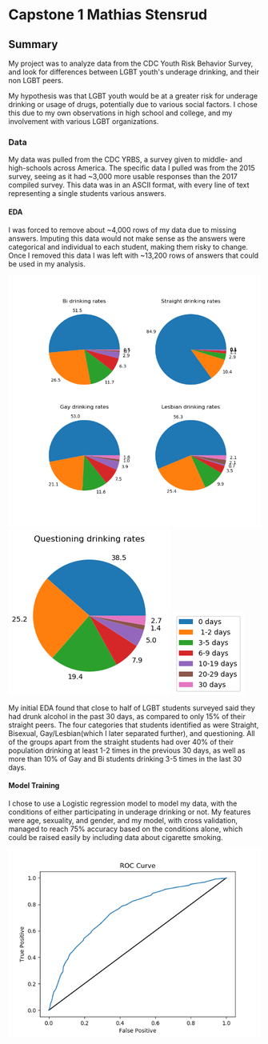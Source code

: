 # Capstone 1 Mathias Stensrud
## Summary
  My project was to analyze data from the CDC Youth Risk Behavior Survey, and look for differences between LGBT youth's underage drinking, and their non LGBT peers.

  My hypothesis was that LGBT youth would be at a greater risk for underage drinking or usage of drugs, potentially due to various social factors. I chose this due to my own observations in high school and college, and my involvement with various LGBT organizations.
  
### Data
My data was pulled from the CDC YRBS, a survey given to middle- and high-schools across America. The specific data I pulled was from the 2015 survey, seeing as it had ~3,000 more usable responses than the 2017 compiled survey. This data was in an ASCII format, with every line of text representing a single students various answers.

 #### EDA
 I was forced to remove about ~4,000 rows of my data due to missing answers. Imputing this data would not make sense as the answers were categorical and individual to each student, making them risky to change. Once I removed this data I was left with ~13,200 rows of answers that could be used in my analysis.
 
  ![](https://github.com/MathiasStensrud/capstone_1/blob/master/drinking.png)
  ![](https://github.com/MathiasStensrud/capstone_1/blob/master/q_rates.png)
  ![](https://github.com/MathiasStensrud/capstone_1/blob/master/legend.png)
 
 My initial EDA found that close to half of LGBT students surveyed said they had drunk alcohol in the past 30 days, as compared to only 15% of their straight peers.
  The four categories that students identified as were Straight, Bisexual, Gay/Lesbian(which I later separated further), and questioning. All of the groups apart from the straight students had over 40% of their population drinking at least 1-2 times in the previous 30 days, as well as more than 10% of Gay and Bi students drinking 3-5 times in the last 30 days.

#### Model Training
  I chose to use a Logistic regression model to model my data, with the conditions of either participating in underage drinking or not. My features were age, sexuality, and gender, and my model, with cross validation, managed to reach 75% accuracy based on the conditions alone, which could be raised easily by including data about cigarette smoking.

  ![](https://github.com/MathiasStensrud/capstone_1/blob/master/ROC.png)
